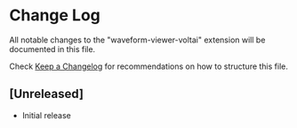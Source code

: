 # Change Log

All notable changes to the "waveform-viewer-voltai" extension will be documented in this file.

Check [Keep a Changelog](http://keepachangelog.com/) for recommendations on how to structure this file.

## [Unreleased]

- Initial release